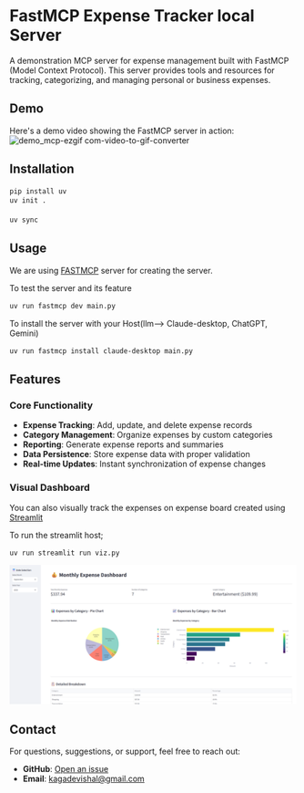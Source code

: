 # FastMCP Expense Tracker local Server

A demonstration MCP server for expense management built with FastMCP (Model Context Protocol). This server provides tools and resources for tracking, categorizing, and managing personal or business expenses.

## Demo

Here's a demo video showing the FastMCP server in action:
![demo_mcp-ezgif com-video-to-gif-converter](https://github.com/user-attachments/assets/d869d80a-824a-4b5d-943f-13c37b46f6b6)


## Installation

```bash
pip install uv
uv init .

uv sync
```

## Usage

We are using [FASTMCP](https://github.com/jlowin/fastmcp) server for creating the server.

To test the server and its feature
```bash
uv run fastmcp dev main.py
```

To install the server with your Host(llm--> Claude-desktop, ChatGPT, Gemini)

```bash
uv run fastmcp install claude-desktop main.py
```

## Features

### Core Functionality
- **Expense Tracking**: Add, update, and delete expense records
- **Category Management**: Organize expenses by custom categories  
- **Reporting**: Generate expense reports and summaries
- **Data Persistence**: Store expense data with proper validation
- **Real-time Updates**: Instant synchronization of expense changes

### Visual Dashboard
You can also visually track the expenses on expense board created using [Streamlit](https://streamlit.io/)

To run the streamlit host;
```bash
uv run streamlit run viz.py
```

![viz image](viz//demo_viz.png)

## Contact

For questions, suggestions, or support, feel free to reach out:

- **GitHub**: [Open an issue](https://github.com/yourusername/fastmcp-demo-server/issues)
- **Email**: kagadevishal@gmail.com
